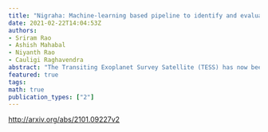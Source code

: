 ```yaml
---
title: "Nigraha: Machine-learning based pipeline to identify and evaluate planet   candidates from TESS"
date: 2021-02-22T14:04:53Z
authors:
- Sriram Rao
- Ashish Mahabal
- Niyanth Rao
- Cauligi Raghavendra
abstract: "The Transiting Exoplanet Survey Satellite (TESS) has now been operational for a little over two years, covering the Northern and the Southern hemispheres once. The TESS team processes the downlinked data using the Science Processing Operations Center pipeline and Quick Look pipeline to generate alerts for follow-up. Combined with other efforts from the community, over two thousand planet candidates have been found of which tens have been confirmed as planets. We present our pipeline, Nigraha, that is complementary to these approaches. Nigraha uses a combination of transit finding, supervised machine learning, and detailed vetting to identify with high confidence a few planet candidates that were missed by prior searches. In particular, we identify high signal to noise ratio (SNR) shallow transits that may represent more Earth-like planets. In the spirit of open data exploration we provide details of our pipeline, release our supervised machine learning model and code as open source, and make public the 38 candidates we have found in seven sectors. The model can easily be run on other sectors as is. As part of future work we outline ways to increase the yield by strengthening some of the steps where we have been conservative and discarded objects for lack of a datum or two."
featured: true
tags:
math: true
publication_types: ["2"]
---
```

http://arxiv.org/abs/2101.09227v2